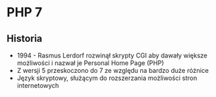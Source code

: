 # PHP 7

## Historia

- 1994 - Rasmus Lerdorf rozwinął skrypty CGI aby dawały większe możliwości i nazwał je Personal Home Page (PHP)
- Z wersji 5 przeskoczono do 7 ze względu na bardzo duże różnice
- Język skryptowy, służącym do rozszerzania możliwości stron internetowych
